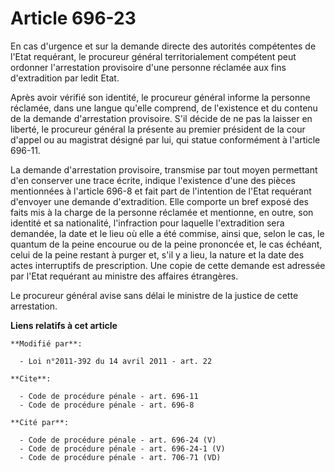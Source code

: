 # Article 696-23

En cas d'urgence et sur la demande directe des autorités compétentes de l'Etat requérant, le procureur général
territorialement compétent peut ordonner l'arrestation provisoire d'une personne réclamée aux fins d'extradition par ledit
Etat. 

Après avoir vérifié son identité, le procureur général informe la personne réclamée, dans une langue qu'elle comprend, de
l'existence et du contenu de la demande d'arrestation provisoire. S'il décide de ne pas la laisser en liberté, le procureur
général la présente au premier président de la cour d'appel ou au magistrat désigné par lui, qui statue conformément à
l'article 696-11. 

La demande d'arrestation provisoire, transmise par tout moyen permettant d'en conserver une trace écrite, indique l'existence
d'une des pièces mentionnées à l'article 696-8 et fait part de l'intention de l'Etat requérant d'envoyer une demande
d'extradition. Elle comporte un bref exposé des faits mis à la charge de la personne réclamée et mentionne, en outre, son
identité et sa nationalité, l'infraction pour laquelle l'extradition sera demandée, la date et le lieu où elle a été commise,
ainsi que, selon le cas, le quantum de la peine encourue ou de la peine prononcée et, le cas échéant, celui de la peine
restant à purger et, s'il y a lieu, la nature et la date des actes interruptifs de prescription. Une copie de cette demande
est adressée par l'Etat requérant au ministre des affaires étrangères. 

Le procureur général avise sans délai le ministre de la justice de cette arrestation.

**Liens relatifs à cet article**

	**Modifié par**:

	  - Loi n°2011-392 du 14 avril 2011 - art. 22

	**Cite**:

	  - Code de procédure pénale - art. 696-11
	  - Code de procédure pénale - art. 696-8

	**Cité par**:

	  - Code de procédure pénale - art. 696-24 (V)
	  - Code de procédure pénale - art. 696-24-1 (V)
	  - Code de procédure pénale - art. 706-71 (VD)
